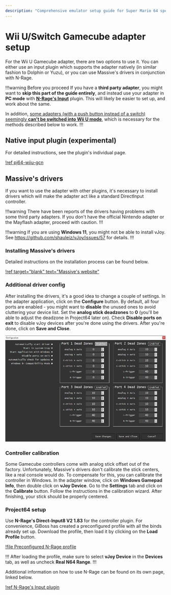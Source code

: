 ```yaml
---
description: "Comprehensive emulator setup guide for Super Mario 64 speedruns"
---
```


# Wii U/Switch Gamecube adapter setup

For the Wii U Gamecube adapter, there are two options to use it. You can either use an input plugin which supports the adapter natively (in similar fashion to Dolphin or Yuzu), or you can use Massive's drivers in conjunction with N-Rage.

!!!warning Before you proceed
If you have a **third party adapter**, you might want to **skip this part of the guide entirely**, and instead use your adapter in **PC mode** with [**N-Rage's Input**](nrage.md) plugin. This will likely be easier to set up, and work about the same. 

In addition, [some adapters (with a push button instead of a switch) seemingly **can't be switched into Wii U mode**](https://forums.dolphin-emu.org/Thread-cannot-switch-compatible-gamecube-adapter-to-wiiu-switch-mode), which is necessary for the methods described below to work.
!!!
## Native input plugin (experimental)

For detailed instructions, see the plugin's individual page.

[!ref pj64-wiiu-gcn](pj64-wiiu-gcn.md)
## Massive's drivers

If you want to use the adapter with other plugins, it's necessary to install drivers which will make the adapter act like a standard DirectInput controller.

!!!warning
There have been reports of the drivers having problems with some third party adapters. If you don't have the official Nintendo adapter or the Mayflash adapter, proceed with caution.
!!!

!!!warning
If you are using **Windows 11**, you might not be able to install vJoy. See https://github.com/shauleiz/vJoy/issues/57 for details.
!!!

### Installing Massive's drivers

Detailed instructions on the installation process can be found below. 

[!ref target="blank" text="Massive's website"](http://m4sv.com/page/wii-u-gcn-usb-driver)

### Additional driver config

After installing the drivers, it's a good idea to change a couple of settings. In the adapter application, click on the **Configure** button. By default, all four ports are enabled - you might want to **disable** the unused ones to avoid cluttering your device list. Set the **analog stick deadzones** to **0** (you'll be able to adjust the deadzone in Project64 later on). Check **Disable ports on exit** to disable vJoy devices after you're done using the drivers. After you're done, click on **Save and Close**.

![Example configuration](./img/m4sv_conf.png)

### Controller calibration

Some Gamecube controllers come with analog stick offset out of the factory. Unfortunately, Massive's drivers don't calibrate the stick centers, like a real console would do. To compensate for this, you can callibrate the controller in Windows. In the adapter window, click on **Windows Gamepad Info**, then double click on **vJoy Device**. Go to the **Settings** tab and click on the **Calibrate** button. Follow the instructions in the calibration wizard. After finishing, your stick should be properly centered.

### Project64 setup

Use **N-Rage's Direct-Input8 V2 1.83** for the controller plugin. For convenience, GiBoss has created a preconfigured profile with all the binds already set up. Download the profile, then load it by clicking on the **Load Profile** button. 

[!file Preconfigured N-Rage profile](https://cdn.discordapp.com/attachments/122115767129866240/442343226335297546/gc.cpf)

!!!
After loading the profile, make sure to select **vJoy Device** in the **Devices** tab, as well as uncheck **Real N64 Range**.
!!!

Additional information on how to use N-Rage can be found on its own page, linked below.

[!ref N-Rage's Input plugin](nrage.md)
